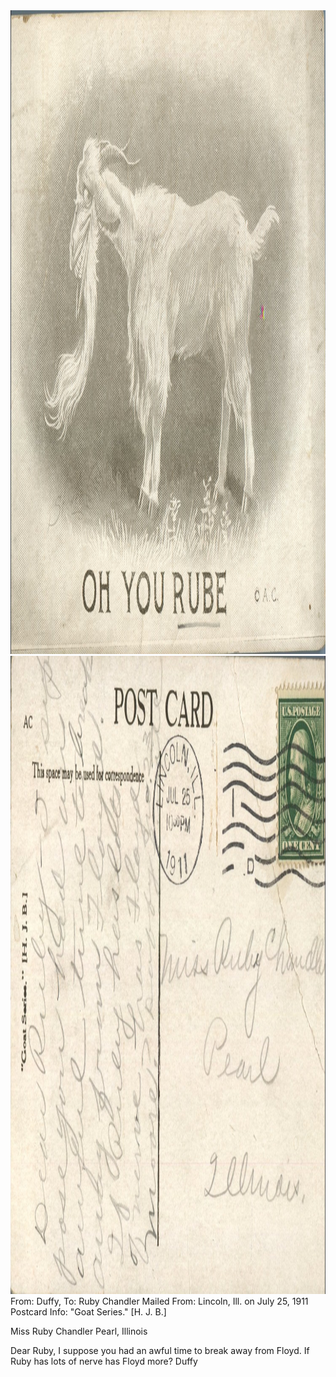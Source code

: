 <html><body><img class="alignnone size-full wp-image-1420" src="/wp-content/uploads/2014/06/postcard-2014-20140616_11274877_0624.jpg" alt="postcard-2014-20140616_11274877_0624" width="1468" height="1030"><img class="alignnone size-full wp-image-1421" src="/wp-content/uploads/2014/06/postcard-2014-20140616_11275656_0625.jpg" alt="postcard-2014-20140616_11275656_0625" width="1498" height="1021">From: Duffy, To: Ruby Chandler
Mailed From: Lincoln, Ill. on July 25, 1911
Postcard Info: "Goat Series." [H. J. B.]

Miss Ruby Chandler
Pearl, Illinois

Dear Ruby,
I suppose you had an awful time to break away from Floyd. If Ruby has lots of nerve has Floyd more?
Duffy</body></html>